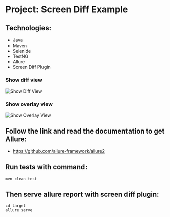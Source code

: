 # Project: Screen Diff Example
## Technologies:
- Java
- Maven
- Selenide
- TestNG
- Allure
- Screen Diff Plugin
 
### Show diff view

![Show Diff View](https://github.com/allure-framework/allure2/tree/master/plugins/screen-diff-plugin/img/show-diff.png)

### Show overlay view

![Show Overlay View](https://github.com/allure-framework/allure2/tree/master/plugins/screen-diff-plugin/img/show-overlay.gif)

## Follow the link and read the documentation to get Allure:
- https://github.com/allure-framework/allure2
## Run tests with command:
```
mvn clean test
```
## Then serve allure report with screen diff plugin:
```
cd target
allure serve
```
